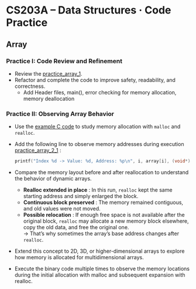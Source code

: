 # CS203A – Data Structures · Code Practice

## Array

### Practice I: Code Review and Refinement
- Review the [practice_array_1](array_1.c).
- Refactor and complete the code to improve safety, readability, and correctness.
  - Add Header files, main(), error checking for memory allocation, memory deallocation

### Practice II: Observing Array Behavior
- Use the [example C code](example_code.c) to study memory allocation with `malloc` and `realloc`.
- Add the following line to observe memory addresses during execution [practice_array_2_1](array_2_1.c)  :
  ```c
  printf("Index %d -> Value: %d, Address: %p\n", i, array[i], (void*)&array[i]);
  
- Compare the memory layout before and after reallocation to understand the behavior of dynamic arrays.
  - **Realloc extended in place** : In this run, `realloc` kept the same starting address and simply enlarged the block.
  - **Continuous block preserved** : The memory remained contiguous, and old values were not moved.
  - **Possible relocation** : If enough free space is not available after the original block, `realloc` may allocate a new memory block elsewhere, copy the old data, and free the original one.  
 → That’s why sometimes the array’s base address changes after `realloc`.

- Extend this concept to 2D, 3D, or higher-dimensional arrays to explore how memory is allocated for multidimensional arrays.
- Execute the binary code multiple times to observe the memory locations during the initial allocation with malloc and subsequent expansion with realloc.
 
